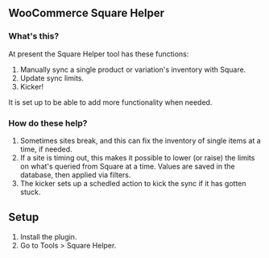 ## WooCommerce Square Helper

### What's this?

At present the Square Helper tool has these functions:

1. Manually sync a single product or variation's inventory with Square. 
1. Update sync limits.
1. Kicker!

It is set up to be able to add more functionality when needed. 

### How do these help?

1. Sometimes sites break, and this can fix the inventory of single items at a time, if needed. 
1. If a site is timing out, this makes it possible to lower (or raise) the limits on what's queried from Square at a time. Values are saved in the database, then applied via filters. 
1. The kicker sets up a schedled action to kick the sync if it has gotten stuck.

## Setup

1. Install the plugin.
1. Go to Tools > Square Helper.
